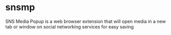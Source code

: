 # snsmp

SNS Media Popup is a web browser extension that will open media in a new tab or window on social networking services for easy saving
